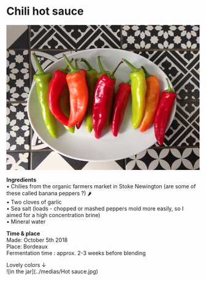 # Chili hot sauce

![peppers](../medias/Chilies.jpg)

**Ingredients**  
• Chilies from the organic farmers market in Stoke Newington (are some of these called banana peppers ?) 🌶   
• Two cloves of garlic  
• Sea salt (loads - chopped or mashed peppers mold more easily, so I aimed for a high concentration brine)  
• Mineral water  

**Time & place**  
Made: October 5th 2018  
Place: Bordeaux  
Fermentation time : approx. 2-3 weeks before blending

Lovely colors ↓  
![in the jar](../medias/Hot sauce.jpg)
